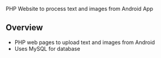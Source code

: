 PHP Website to process text and images from Android App

## Overview
- PHP web pages to upload text and images from Android
- Uses MySQL for database
